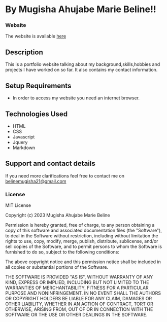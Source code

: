# By Mugisha Ahujabe Marie Beline!!

### Website

The website is available [here](https://mugisha-beline.github.io/portfolio-web/ "website")

## Description

This is a portfolio website talking about my background,skills,hobbies and projects I have worked on so far.
It  also contains my contact information.

## Setup Requirements
* In order to access my website you need an internet browser.
## Technologies Used
- HTML
- CSS
- Javascript
- Jquery
- Markdown
## Support and contact details
If you need more clarifications feel free to contact me on belinemugisha21@gmail.com
### License
MIT License

Copyright (c) 2023 Mugisha Ahujabe Marie Beline

Permission is hereby granted, free of charge, to any person obtaining a copy of this software and associated documentation files (the "Software"), to deal in the Software without restriction, including without limitation the rights to use, copy, modify, merge, publish, distribute, sublicense, and/or sell copies of the Software, and to permit persons to whom the Software is furnished to do so, subject to the following conditions:

The above copyright notice and this permission notice shall be included in all copies or substantial portions of the Software.

THE SOFTWARE IS PROVIDED "AS IS", WITHOUT WARRANTY OF ANY KIND, EXPRESS OR IMPLIED, INCLUDING BUT NOT LIMITED TO THE WARRANTIES OF MERCHANTABILITY, FITNESS FOR A PARTICULAR PURPOSE AND NONINFRINGEMENT. IN NO EVENT SHALL THE AUTHORS OR COPYRIGHT HOLDERS BE LIABLE FOR ANY CLAIM, DAMAGES OR OTHER LIABILITY, WHETHER IN AN ACTION OF CONTRACT, TORT OR OTHERWISE, ARISING FROM, OUT OF OR IN CONNECTION WITH THE SOFTWARE OR THE USE OR OTHER DEALINGS IN THE SOFTWARE.
